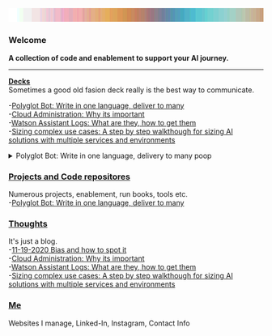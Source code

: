 ![Alt text](https://raw.githubusercontent.com/Christophercrane/chris/master/images/Copy%20of%20Spagetti%20Western%20Sundown%20on%20Easter.jpg "Optional title")

### Welcome  
**A collection of code and enablement to support your AI journey.**  
___


**[Decks](https://github.com/markdown-it/markdown-it-emoji)**  
Sometimes a good old fasion deck really is the best way to communicate.   
  
-[Polyglot Bot: Write in one language, deliver to many](https://github.com/Christophercrane/Polyglot-Bot/blob/master/polyglotbot.pdf)  
-[Cloud Administration: Why its important](https://github.com/markdown-it/markdown-it-emoji)  
-[Watson Assistant Logs: What are they, how to get them](https://github.com/markdown-it/markdown-it-emoji)  
-[Sizing complex use cases: A step by step walkthough for sizing AI solutions with multiple services and environments](https://github.com/markdown-it/markdown-it-emoji)  

<details>
 
  <summary markdown="span">Polyglot Bot: Write in one language, delivery to many poop</summary>
  1.1
  <iframe src="https://github.com/Christophercrane/Polyglot-Bot/blob/master/polyglotbot.pdf"></iframe>
  
  1.2
  <iframe src="https://github.com/Christophercrane/Polyglot-Bot/raw/master/polyglotbot.pdf" width="100%" height="500px"></iframe>

1.3
  -[Polyglot Bot: Write in one language, deliver to many](https://github.com/Christophercrane/Polyglot-Bot/blob/master/polyglotbot.pdf) 
  
  This is the detailed text.
  
 1.  
<!-- blank line -->
<figure class="video_container">
  <iframe src="https://www.youtube.com/embed/enMumwvLAug" frameborder="0" allowfullscreen="true"> </iframe>
</figure>
<!-- blank line -->

2. 
<!-- blank line -->
<figure class="video_container">
  <iframe src="https://github.com/Christophercrane/Polyglot-Bot/blob/master/polyglotbot.pdf" frameborder="0" allowfullscreen="true"> </iframe>
</figure>
<!-- blank line -->

3. 
<iframe src="https://github.com/Christophercrane/Polyglot-Bot/blob/master/polyglotbot.pdf"></iframe>

4. 
<iframe src="https://github.com/Christophercrane/Polyglot-Bot/blob/master/polyglotbot.pdf" width="100%" height="500px">
    </iframe>

5. 
<iframe src="https://github.com/Christophercrane/Polyglot-Bot/raw/master/polyglotbot.pdf"></iframe>

6. 
<iframe src="https://github.com/Christophercrane/Polyglot-Bot/raw/master/polyglotbot.pdf" width="100%" height="500px"></iframe>

</details>



### [Projects and Code repositores](https://github.com/markdown-it/markdown-it-emoji)
Numerous projects, enablement, run books, tools etc.  
-[Polyglot Bot: Write in one language, deliver to many](https://github.com/Christophercrane/Polyglot-Bot)  

  
  
### [Thoughts](https://github.com/markdown-it/markdown-it-emoji)
It's just a blog.  
-[11-19-2020 Bias and how to spot it](https://github.com/markdown-it/markdown-it-emoji)  
-[Cloud Administration: Why its important](https://github.com/markdown-it/markdown-it-emoji)  
-[Watson Assistant Logs: What are they, how to get them](https://github.com/markdown-it/markdown-it-emoji)  
-[Sizing complex use cases: A step by step walkthough for sizing AI solutions with multiple services and environments](https://github.com/markdown-it/markdown-it-emoji)



### [Me](https://github.com/markdown-it/markdown-it-emoji)
Websites I manage, Linked-In, Instagram, Contact Info 

